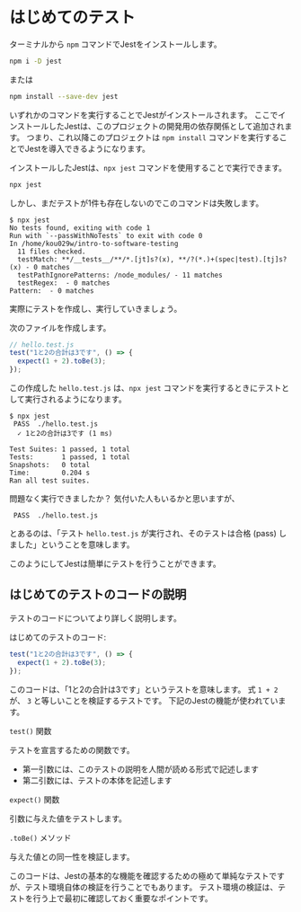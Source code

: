 # はじめてのテスト

ターミナルから `npm` コマンドでJestをインストールします。

```bash
npm i -D jest
```

または

```bash
npm install --save-dev jest
```

いずれかのコマンドを実行することでJestがインストールされます。
ここでインストールしたJestは、このプロジェクトの開発用の依存関係として追加されます。
つまり、これ以降このプロジェクトは `npm install` コマンドを実行することでJestを導入できるようになります。

インストールしたJestは、`npx jest` コマンドを使用することで実行できます。

```bash
npx jest
```

しかし、まだテストが1件も存在しないのでこのコマンドは失敗します。

```console
$ npx jest
No tests found, exiting with code 1
Run with `--passWithNoTests` to exit with code 0
In /home/kou029w/intro-to-software-testing
  11 files checked.
  testMatch: **/__tests__/**/*.[jt]s?(x), **/?(*.)+(spec|test).[tj]s?(x) - 0 matches
  testPathIgnorePatterns: /node_modules/ - 11 matches
  testRegex:  - 0 matches
Pattern:  - 0 matches
```

実際にテストを作成し、実行していきましょう。

次のファイルを作成します。

```js
// hello.test.js
test("1と2の合計は3です", () => {
  expect(1 + 2).toBe(3);
});
```

この作成した `hello.test.js` は、`npx jest` コマンドを実行するときにテストとして実行されるようになります。

```console
$ npx jest
 PASS  ./hello.test.js
  ✓ 1と2の合計は3です (1 ms)

Test Suites: 1 passed, 1 total
Tests:       1 passed, 1 total
Snapshots:   0 total
Time:        0.204 s
Ran all test suites.
```

問題なく実行できましたか？
気付いた人もいるかと思いますが、

```
 PASS  ./hello.test.js
```

とあるのは、「テスト `hello.test.js` が実行され、そのテストは合格 (pass) しました」ということを意味します。

このようにしてJestは簡単にテストを行うことができます。

## はじめてのテストのコードの説明

テストのコードについてより詳しく説明します。

はじめてのテストのコード:

```js
test("1と2の合計は3です", () => {
  expect(1 + 2).toBe(3);
});
```

このコードは、「1と2の合計は3です」というテストを意味します。
式 `1 + 2` が、 `3` と等しいことを検証するテストです。
下記のJestの機能が使われています。

`test()` 関数

テストを宣言するための関数です。

- 第一引数には、このテストの説明を人間が読める形式で記述します
- 第二引数には、テストの本体を記述します

`expect()` 関数

引数に与えた値をテストします。

`.toBe()` メソッド

与えた値との同一性を検証します。

このコードは、Jestの基本的な機能を確認するための極めて単純なテストですが、テスト環境自体の検証を行うことでもあります。
テスト環境の検証は、テストを行う上で最初に確認しておく重要なポイントです。
